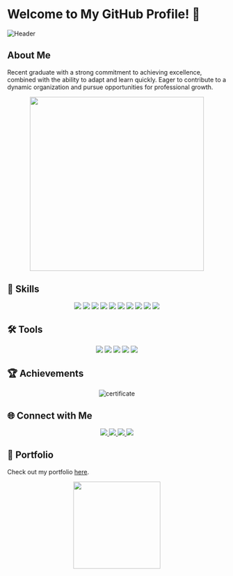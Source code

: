 # Welcome to My GitHub Profile! 👋

![Header](https://gist.githubusercontent.com/vininjr/d29bb07bdadb41e4b0923bc8fa748b1a/raw/88f20c9d749d756be63f22b09f3c4ac570bc5101/programming.gif)

## About Me

Recent graduate with a strong commitment to achieving excellence, combined with the ability to adapt
and learn quickly. Eager to contribute to a dynamic organization and pursue opportunities for professional
growth.

<p align="center">
  <img src="https://media.giphy.com/media/fwbZnTftCXVocKzfxR/giphy.gif" width="400">
</p>

## 🚀 Skills

<p align="center">
  <img src="https://img.shields.io/badge/-JavaScript-F7DF1E?style=for-the-badge&logo=javascript&logoColor=black" />
  <img src="https://img.shields.io/badge/-HTML5-E34F26?style=for-the-badge&logo=html5&logoColor=white" />
  <img src="https://img.shields.io/badge/-CSS3-1572B6?style=for-the-badge&logo=css3&logoColor=white" />
  <img src="https://img.shields.io/badge/-React-61DAFB?style=for-the-badge&logo=react&logoColor=black" />
  <img src="https://img.shields.io/badge/-Node.js-339933?style=for-the-badge&logo=node.js&logoColor=white" />
  <img src="https://img.shields.io/badge/-Git-F05032?style=for-the-badge&logo=git&logoColor=white" />
  <img src="https://img.shields.io/badge/-Next.js-000000?style=for-the-badge&logo=nextdotjs&logoColor=white" />
  <img src="https://img.shields.io/badge/-Express.js-000000?style=for-the-badge&logo=express&logoColor=white" />
  <img src="https://img.shields.io/badge/-Mongoose-47A248?style=for-the-badge&logo=mongoose&logoColor=white" />
  <img src="https://img.shields.io/badge/-TypeScript-3178C6?style=for-the-badge&logo=typescript&logoColor=white" />
</p>

## 🛠️ Tools

<p align="center">
  <img src="https://img.shields.io/badge/-Visual%20Studio%20Code-007ACC?style=for-the-badge&logo=visual-studio-code&logoColor=white" />
  <img src="https://img.shields.io/badge/-GitHub-181717?style=for-the-badge&logo=github&logoColor=white" />
  <img src="https://img.shields.io/badge/-Postman-FF6C37?style=for-the-badge&logo=postman&logoColor=white" />
  <img src="https://img.shields.io/badge/-Figma-F24E1E?style=for-the-badge&logo=figma&logoColor=white" />
  <img src="https://img.shields.io/badge/-Slack-4A154B?style=for-the-badge&logo=slack&logoColor=white" />
</p>


## 🏆 Achievements

<p align="center">
  <img src="https://media.licdn.com/dms/image/C562DAQELqsZLkP2A6g/profile-treasury-image-shrink_800_800/0/1679987605266?e=1719327600&v=beta&t=u30SeDAIua479eHWW5-vgj9ElvjFOcrtuomJrPs3YWI" alt="certificate" />
</p>

## 🌐 Connect with Me

<p align="center">
  <a href="https://www.linkedin.com/in/sabbir0911/">
    <img src="https://img.shields.io/badge/-LinkedIn-0077B5?style=for-the-badge&logo=linkedin&logoColor=white" />
  </a>
  <a href="https://twitter.com/your-twitter-profile">
    <img src="https://img.shields.io/badge/-Twitter-1DA1F2?style=for-the-badge&logo=twitter&logoColor=white" />
  </a>
  <a href="https://dev.to/your-devto-profile">
    <img src="https://img.shields.io/badge/-Dev.to-0A0A0A?style=for-the-badge&logo=dev.to&logoColor=white" />
  </a>
  <a href="mailto:sabbir0911hossain@gmail.com.com">
    <img src="https://img.shields.io/badge/-Email-D14836?style=for-the-badge&logo=gmail&logoColor=white" />
  </a>
</p>



## 🎨 Portfolio

Check out my portfolio [here](https://sabbir-hossain.vercel.app/).

<p align="center">
  <img src="https://media.giphy.com/media/1ynCEtlgMPAeNAqdnu/giphy.gif" width="200">
</p>
